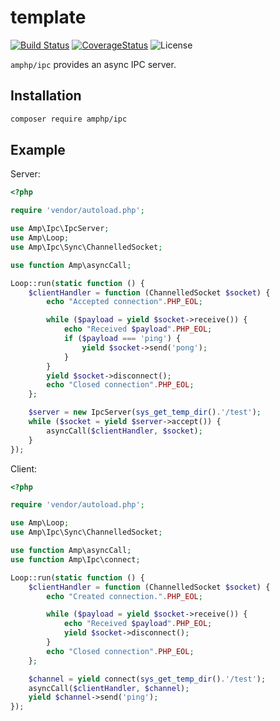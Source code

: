 # template

[![Build Status](https://img.shields.io/travis/amphp/template/master.svg?style=flat-square)](https://travis-ci.org/amphp/template)
[![CoverageStatus](https://img.shields.io/coveralls/amphp/template/master.svg?style=flat-square)](https://coveralls.io/github/amphp/template?branch=master)
![License](https://img.shields.io/badge/license-MIT-blue.svg?style=flat-square)

`amphp/ipc` provides an async IPC server.

## Installation

```bash
composer require amphp/ipc
```

## Example

Server:

```php
<?php

require 'vendor/autoload.php';

use Amp\Ipc\IpcServer;
use Amp\Loop;
use Amp\Ipc\Sync\ChannelledSocket;

use function Amp\asyncCall;

Loop::run(static function () {
    $clientHandler = function (ChannelledSocket $socket) {
        echo "Accepted connection".PHP_EOL;

        while ($payload = yield $socket->receive()) {
            echo "Received $payload".PHP_EOL;
            if ($payload === 'ping') {
                yield $socket->send('pong');
            }
        }
        yield $socket->disconnect();
        echo "Closed connection".PHP_EOL;
    };

    $server = new IpcServer(sys_get_temp_dir().'/test');
    while ($socket = yield $server->accept()) {
        asyncCall($clientHandler, $socket);
    }
});
```

Client:

```php
<?php

require 'vendor/autoload.php';

use Amp\Loop;
use Amp\Ipc\Sync\ChannelledSocket;

use function Amp\asyncCall;
use function Amp\Ipc\connect;

Loop::run(static function () {
    $clientHandler = function (ChannelledSocket $socket) {
        echo "Created connection.".PHP_EOL;

        while ($payload = yield $socket->receive()) {
            echo "Received $payload".PHP_EOL;
            yield $socket->disconnect();
        }
        echo "Closed connection".PHP_EOL;
    };

    $channel = yield connect(sys_get_temp_dir().'/test');
    asyncCall($clientHandler, $channel);
    yield $channel->send('ping');
});
```